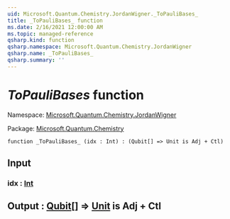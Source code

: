 ```yaml
---
uid: Microsoft.Quantum.Chemistry.JordanWigner._ToPauliBases_
title: _ToPauliBases_ function
ms.date: 2/16/2021 12:00:00 AM
ms.topic: managed-reference
qsharp.kind: function
qsharp.namespace: Microsoft.Quantum.Chemistry.JordanWigner
qsharp.name: _ToPauliBases_
qsharp.summary: ''
---
```


# _ToPauliBases_ function

Namespace: [Microsoft.Quantum.Chemistry.JordanWigner](xref:Microsoft.Quantum.Chemistry.JordanWigner)

Package: [Microsoft.Quantum.Chemistry](https://nuget.org/packages/Microsoft.Quantum.Chemistry)




```qsharp
function _ToPauliBases_ (idx : Int) : (Qubit[] => Unit is Adj + Ctl)
```


## Input

### idx : [Int](xref:microsoft.quantum.lang-ref.int)





## Output : [Qubit](xref:microsoft.quantum.lang-ref.qubit)[] => [Unit](xref:microsoft.quantum.lang-ref.unit)  is Adj + Ctl

